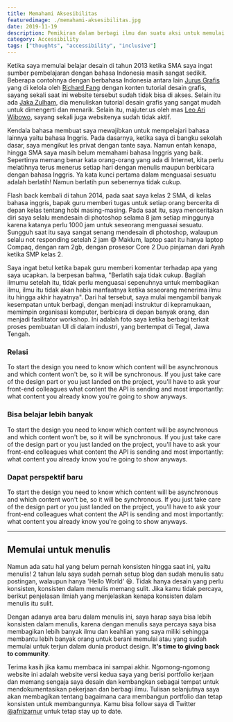 ```yaml
---
title: Memahami Aksesibilitas
featuredimage: ./memahami-aksesibilitas.jpg
date: 2019-11-19
description: Pemikiran dalam berbagi ilmu dan suatu aksi untuk memulai untuk menulis kembali.
category: Accessibility
tags: ["thoughts", "accessibility", "inclusive"]
---
```


Ketika saya memulai belajar desain di tahun 2013 ketika SMA saya ingat sumber pembelajaran dengan bahasa Indonesia masih sangat sedikit. Beberapa contohnya dengan berbahasa Indonesia antara lain [Jurus Grafis](https://www.facebook.com/jurusgrafis) yang di kelola oleh [Richard Fang](https://id.linkedin.com/in/rfang) dengan konten tutorial desain grafis, sayang sekali saat ini website tersebut sudah tidak bisa di akses. Selain itu ada [Jaka Zulham](https://jakajulham.com/), dia menuliskan tutorial desain grafis yang sangat mudah untuk dimengerti dan menarik. Selain itu, majuter.us oleh mas [Leo Ari Wibowo](https://www.behance.net/LeoAW), sayang sekali juga websitenya sudah tidak aktif.

Kendala bahasa membuat saya mewajibkan untuk mempelajari bahasa lainnya yaitu bahasa Inggris. Pada dasarnya, ketika saya di bangku sekolah dasar, saya mengikut les privat dengan tante saya. Namun entah kenapa, hingga SMA saya masih belum memahami bahasa Inggris yang baik. Sepertinya memang benar kata orang-orang yang ada di Internet, kita perlu melatihnya terus menerus setiap hari dengan menulis maupun berbicara dengan bahasa Inggris. Ya kata kunci pertama dalam menguasai sesuatu adalah berlatih! Namun berlatih pun sebenernya tidak cukup.

Flash back kembali di tahun 2014, pada saat saya kelas 2 SMA, di kelas bahasa inggris, bapak guru memberi tugas untuk setiap orang bercerita di depan kelas tentang hobi masing-masing. Pada saat itu, saya menceritakan diri saya selalu mendesain di photoshop selama 8 jam setiap minggunya karena katanya perlu 1000 jam untuk seseorang menguasai sesuatu. Sungguh saat itu saya sangat senang mendesain di photoshop, walaupun selalu not responding setelah 2 jam 😅 Maklum, laptop saat itu hanya laptop Compaq, dengan ram 2gb, dengan prosesor Core 2 Duo pinjaman dari Ayah ketika SMP kelas 2.

Saya ingat betul ketika bapak guru memberi komentar terhadap apa yang saya ucapkan. Ia berpesan bahwa, "Berlatih saja tidak cukup. Bagilah ilmumu setelah itu, tidak perlu menguasai sepenuhnya untuk membagikan ilmu, ilmu itu tidak akan habis manfaatnya ketika seseorang menerima ilmu itu hingga akhir hayatnya". Dari hal tersebut, saya mulai mengambil banyak kesempatan untuk berbagi, dengan menjadi instruktur di kepramukaan, memimpin organisasi komputer, berbicara di depan banyak orang, dan menjadi fasilitator workshop. Ini adalah foto saya ketika berbagi terkait proses pembuatan UI di dalam industri, yang bertempat di Tegal, Jawa Tengah.

### Relasi

To start the design you need to know which content will be asynchronous and which content won't be, so it will be synchronous. If you just take care of the design part or you just landed on the project, you'll have to ask your front-end colleagues what content the API is sending and most importantly: what content you already know you're going to show anyways.

### Bisa belajar lebih banyak

To start the design you need to know which content will be asynchronous and which content won't be, so it will be synchronous. If you just take care of the design part or you just landed on the project, you'll have to ask your front-end colleagues what content the API is sending and most importantly: what content you already know you're going to show anyways.

### Dapat perspektif baru

To start the design you need to know which content will be asynchronous and which content won't be, so it will be synchronous. If you just take care of the design part or you just landed on the project, you'll have to ask your front-end colleagues what content the API is sending and most importantly: what content you already know you're going to show anyways.

---

## Memulai untuk menulis

Namun ada satu hal yang belum pernah konsisten hingga saat ini, yaitu menulis! 2 tahun lalu saya sudah pernah setup blog dan sudah menulis satu postingan, walaupun hanya 'Hello World' 😆. Tidak hanya desain yang perlu konsisten, konsisten dalam menulis memang sulit. Jika kamu tidak percaya, berikut penjelasan ilmiah yang menjelaskan kenapa konsisten dalam menulis itu sulit.

Dengan adanya area baru dalam menulis ini, saya harap saya bisa lebih konsisten dalam menulis, karena dengan menulis saya percaya saya bisa membagikan lebih banyak ilmu dan keahlian yang saya miliki sehingga membantu lebih banyak orang untuk berani memulai atau yang sudah memulai untuk terjun dalam dunia product design. **It's time to giving back to community**.

Terima kasih jika kamu membaca ini sampai akhir. Ngomong-ngomong website ini adalah website versi kedua saya yang berisi portfolio kerjaan dan memang sengaja saya desain dan kembangkan sebagai tempat untuk mendokumentasikan pekerjaan dan berbagi ilmu. Tulisan selanjutnya saya akan membagikan tentang bagaimana cara membangun portfolio dan tetap konsisten untuk membangunnya. Kamu bisa follow saya di Twitter [@afnizarnur](https://twitter.com/afnizarnur) untuk tetap stay up to date.
